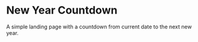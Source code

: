 # New Year Countdown

A simple landing page with a countdown from current date to the next new year.
